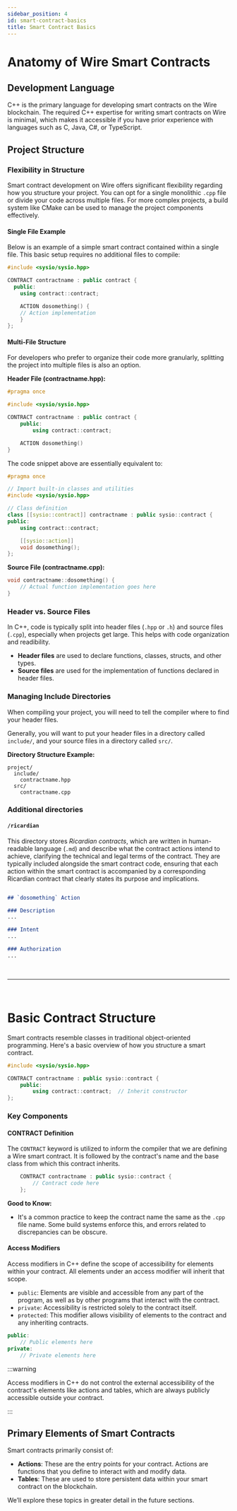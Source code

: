 ```yaml
---
sidebar_position: 4
id: smart-contract-basics
title: Smart Contract Basics
---
```



# Anatomy of Wire Smart Contracts

## Development Language

C++ is the primary language for developing smart contracts on the Wire blockchain. The required C++ expertise for writing smart contracts on Wire is minimal, which makes it accessible if you have prior experience with languages such as C, Java, C#, or TypeScript.

## Project Structure

### Flexibility in Structure

Smart contract development on Wire offers significant flexibility regarding how you structure your project. You can opt for a single monolithic `.cpp` file or divide your code across multiple files. For more complex projects, a build system like CMake can be used to manage the project components effectively.

#### Single File Example

Below is an example of a simple smart contract contained within a single file. This basic setup requires no additional files to compile:

```cpp title="project/contractname.cpp"
#include <sysio/sysio.hpp>

CONTRACT contractname : public contract {
  public:
    using contract::contract;

    ACTION dosomething() {
    // Action implementation
    }
};
```

#### Multi-File Structure

For developers who prefer to organize their code more granularly, splitting the project into multiple files is also an option.

**Header File (contractname.hpp):**

```cpp title="project/include/contractname.hpp"
#pragma once

#include <sysio/sysio.hpp>

CONTRACT contractname : public contract {
    public:
        using contract::contract;

    ACTION dosomething()
}
```

The code snippet above are essentially equivalent to:

```cpp title="project/include/contractname.hpp"
#pragma once

// Import built-in classes and utilities
#include <sysio/sysio.hpp>

// Class definition
class [[sysio::contract]] contractname : public sysio::contract {
public:
    using contract::contract;

    [[sysio::action]]
    void dosomething();
};
```

**Source File (contractname.cpp):**

```cpp title="project/src/contractname.cpp"
void contractname::dosomething() {
    // Actual function implementation goes here
}
```

### Header vs. Source Files

In C++, code is typically split into header files (`.hpp` or `.h`) and source files (`.cpp`), especially when projects get large. This helps with code organization and readibility.

- **Header files** are used to declare functions, classes, structs, and other types.
- **Source files** are used for the implementation of functions declared in header files.

### Managing Include Directories

When compiling your project, you will need to tell the compiler where to find your header files.

Generally, you will want to put your header files in a directory called `include/`, and your source files in a directory called `src/`.

**Directory Structure Example:**

```
project/
  include/
    contractname.hpp
  src/
    contractname.cpp
```

### Additional directories

#### `/ricardian`

This directory stores *Ricardian contracts*, which are written in human-readable language (`.md`) and describe what the contract actions intend to achieve, clarifying the technical and legal terms of the contract. They are typically included alongside the smart contract code, ensuring that each action within the smart contract is accompanied by a corresponding Ricardian contract that clearly states its purpose and implications.

```md title="/project/ricardian/contractname.md"

## `dosomething` Action

### Description
...

### Intent
...

### Authorization
...
```

&nbsp;
***
&nbsp;

# Basic Contract Structure

Smart contracts resemble classes in traditional object-oriented programming. Here's a basic overview of how you structure a smart contract.

```cpp title="project/contractname.cpp"
#include <sysio/sysio.hpp>

CONTRACT contractname : public sysio::contract {
    public:
        using contract::contract;  // Inherit constructor
};
```

### Key Components

#### CONTRACT Definition

The `CONTRACT` keyword is utilized to inform the compiler that we are defining a Wire smart contract. It is followed by the contract's name and the base class from which this contract inherits.

```cpp title="project/contractname.cpp"
    CONTRACT contractname : public sysio::contract { 
        // Contract code here
    };
```

**Good to Know:**

- It's a common practice to keep the contract name the same as the `.cpp` file name. Some build systems enforce this, and errors related to discrepancies can be obscure.

#### Access Modifiers

Access modifiers in C++ define the scope of accessibility for elements within your contract. All elements under an access modifier will inherit that scope.

- `public`: Elements are visible and accessible from any part of the program, as well as by other programs that interact with the contract.
- `private`: Accessibility is restricted solely to the contract itself.
- `protected`: This modifier allows visibility of elements to the contract and any inheriting contracts.

```cpp
public:
    // Public elements here
private:
    // Private elements here
```

:::warning

Access modifiers in C++ do not control the external accessibility of the contract's elements like actions and tables, which are always publicly accessible outside your contract.

:::

## Primary Elements of Smart Contracts

Smart contracts primarily consist of:

- **Actions**: These are the entry points for your contract. Actions are functions that you define to interact with and modify data.
- **Tables**: These are used to store persistent data within your smart contract on the blockchain.

We’ll explore these topics in greater detail in the future sections.
